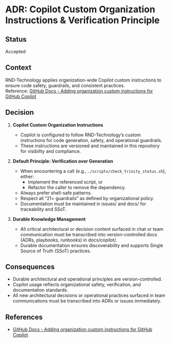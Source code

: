 # ADR: Copilot Custom Organization Instructions & Verification Principle

## Status
Accepted

## Context

RND-Technology applies organization-wide Copilot custom instructions to ensure code safety, guardrails, and consistent practices.  
Reference: [GitHub Docs - Adding organization custom instructions for GitHub Copilot](https://docs.github.com/en/copilot/customizing-copilot/adding-organization-custom-instructions-for-github-copilot)

## Decision

1. **Copilot Custom Organization Instructions**
    - Copilot is configured to follow RND-Technology’s custom instructions for code generation, safety, and operational guardrails.
    - These instructions are versioned and maintained in this repository for visibility and compliance.

2. **Default Principle: Verification over Generation**
    - When encountering a call (e.g., `./scripts/check_trinity_status.sh`), either:
        - Implement the referenced script, or
        - Refactor the caller to remove the dependency.
    - Always prefer shell-safe patterns.
    - Respect all “21+ guardrails” as defined by organizational policy.
    - Documentation must be maintained in issues/ and docs/ for traceability and SSoT.

3. **Durable Knowledge Management**
    - All critical architectural or decision content surfaced in chat or team communication must be transcribed into version-controlled docs (ADRs, playbooks, runbooks) in docs/copilot/.
    - Durable documentation ensures discoverability and supports Single Source of Truth (SSoT) practices.

## Consequences

- Durable architectural and operational principles are version-controlled.
- Copilot usage reflects organizational safety, verification, and documentation standards.
- All new architectural decisions or operational practices surfaced in team communications must be transcribed into ADRs or issues immediately.

## References

- [GitHub Docs - Adding organization custom instructions for GitHub Copilot](https://docs.github.com/en/copilot/customizing-copilot/adding-organization-custom-instructions-for-github-copilot)